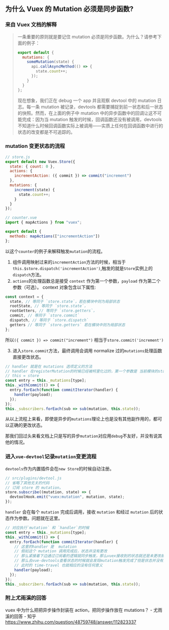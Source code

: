 ## 为什么 Vuex 的 Mutation 必须是同步函数?

### 来自 Vuex 文档的解释

> 一条重要的原则就是要记住 mutation 必须是同步函数。为什么？请参考下面的例子：
>
> ```javascript
> export default {
>   mutations: {
>     someMutation(state) {
>       api.callAsyncMethod(() => {
>         state.count++;
>       });
>     }
>   }
> };
> ```
>
> 现在想象，我们正在 debug 一个 app 并且观察 devtool 中的 mutation 日志。每一条 mutation 被记录，devtools 都需要捕捉到前一状态和后一状态的快照。然而，在上面的例子中 mutation 中的异步函数中的回调让这不可能完成：因为当 mutation 触发的时候，回调函数还没有被调用，devtools 不知道什么时候回调函数实际上被调用——实质上任何在回调函数中进行的状态的改变都是不可追踪的。

### mutation 变更状态的流程

```javascript
// store.js
export default new Vuex.Store({
  state: { count: 0 },
  actions: {
    incrementAction: ({ commit }) => commit("increment")
  },
  mutations: {
    increment(state) {
      state.count++;
    }
  }
});
```

```javascript
// counter.vue
import { mapActions } from "vuex";

export default {
  methods: mapActions(["incrementAction"])
};
```

以这个`counter`的例子来解释触发`mutation`的流程。

1. 组件调用映射过来的`incrementAction`方法的时候，相当于`this.$store.dispatch('incrementAction')`,触发的就是`Store`实例上的`dispatch`方法。
2. `actions`的处理函数总是接受 `context` 作为第一个参数，`payload` 作为第二个参数（可选）。
   context 对象包含以下属性:

```javascript
const context = {
  state, // 等同于 `store.state`，若在模块中则为局部状态
  rootState, // 等同于 `store.state`，
  rootGetters, // 等同于 `store.getters`，
  commit, // 等同于 `store.commit`
  dispatch, // 等同于 `store.dispatch`
  getters // 等同于 `store.getters` 若在模块中则为局部状态
};
```

所以`({ commit }) => commit("increment")` 相当于`store.commit('increment')`

3. 进入`store.commit`方法，最终调用会调用 normalize 过的`mutations`处理函数直接更改状态。

```javascript
// handler 就是在 mutations 选项定义的方法
// handler 在registerMutation的时候已经被柯里化过的，第一个参数是 当前模块的state,所以这里只需要传第二个参数，也就是commit方法接收到的payload即可
// this = store
const entry = this._mutations[type];
this._withCommit(() => {
  entry.forEach(function commitIterator(handler) {
    handler(payload);
  });
});
this._subscribers.forEach(sub => sub(mutation, this.state));
```

从以上流程上来看，即使是异步的`mutations`理论上也是没有其他副作用的，都可以正确的更改状态。

那我们回过头来看文档上只是写的异步`mutation`对应用`debug`不友好，并没有说其他的情况。

### 进入`vue-devtool`记录`mutation`变更流程

`devtools`作为内置插件会在`new Store`的时候自动注册。

```javascript
// src/plugins/devtool.js
// 省略了其他无关的代码
// 订阅 store 的 mutation。
store.subscribe((mutation, state) => {
  devtoolHook.emit("vuex:mutation", mutation, state);
});
```

`handler` 会在每个 `mutation` 完成后调用，接收 `mutation` 和经过 `mutation` 后的状态作为参数。问题就在这里。

```javascript
// 对应执行`mutation` 和 `handler`的时候
const entry = this._mutations[type];
this._withCommit(() => {
  entry.forEach(function commitIterator(handler) {
    // 这里的handler 是  mutation
    // 假如这个 mutation 调用完成后，状态并没有更改
    // 那么紧接着下边通过订阅着的逻辑就同步触发，那么vuex接收到的状态就还是未更改前的
    // 那么去vue-devtools查看状态的时候就会发现mutation触发完成了但是状态并没有更改
    // 此时的 time-travel 也就相应的没有任何意义
    handler(payload);
  });
});
this._subscribers.forEach(sub => sub(mutation, this.state));
```

### 附上尤雨溪的回答

vuex 中为什么把把异步操作封装在 action，把同步操作放在 mutations？ - 尤雨溪的回答 - 知乎
https://www.zhihu.com/question/48759748/answer/112823337
